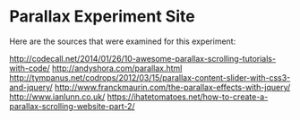Parallax Experiment Site
========================

Here are the sources that were examined for this experiment:

http://codecall.net/2014/01/26/10-awesome-parallax-scrolling-tutorials-with-code/
http://andyshora.com/parallax.html
http://tympanus.net/codrops/2012/03/15/parallax-content-slider-with-css3-and-jquery/
http://www.franckmaurin.com/the-parallax-effects-with-jquery/
http://www.ianlunn.co.uk/
https://ihatetomatoes.net/how-to-create-a-parallax-scrolling-website-part-2/


